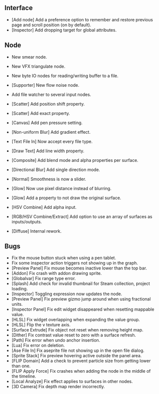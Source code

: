 ## Interface
- [Add node] Add a preference option to remember and restore previous page and scroll position (on by default).
- [Inspector] Add dropping target for global attributes.

## Node
- New smear node.
- New VFX triangulate node.
- New byte IO nodes for reading/writing buffer to a file.
- [Supporter] New flow noise node.
- Add file watcher to several input nodes.

- [Scatter] Add position shift property.
- [Scatter] Add exact property.
- [Canvas] Add pen pressure setting.
- [Non-uniform Blur] Add gradient effect.
- [Text File In] Now accept every file type.
- [Draw Text] Add line width property.
- [Composite] Add blend mode and alpha properties per surface.
- [Directional Blur] Add single direction mode.
- [Normal] Smoothness is now a slider.
- [Glow] Now use pixel distance instead of blurring.
- [Glow] Add a property to not draw the original surface.
- [HSV Combine] Add alpha input.
- [RGB/HSV Combine/Extract] Add option to use an array of surfaces as inputs/outputs.
- [Diffuse] Internal rework.

## Bugs
- Fix the mouse button stuck when using a pen tablet.
- Fix some inspector action triggers not showing up in the graph.
- [Preview Panel] Fix mouse becomes inactive lower than the top bar.
- [Addon] Fix crash with addon drawing sprite.
- [Globalvar] Fix range type error.
- [Splash] Add check for invalid thumbnail for Steam collection, project loading.
- [Inspector] Toggling expression now updates the node.
- [Preview Panel] Fix preview gizmo jump around when using fractional units.
- [Inspector Panel] Fix edit widget disappeared when resetting mappable value.
- [HLSL] Fix widget overlapping when expanding the value group.
- [HLSL] Flip the v texture axis.
- [Surface Extrude] Fix object not reset when removing height map.
- [Dither] Fix contrast value reset to zero with a surface refresh.
- [Path] Fix error when undo anchor insertion.
- [Lua] Fix error on deletion.
- [Ase File In] Fix aseprite file not showing up in the open file dialog.
- [Sprite Stack] Fix preview hovering active outside the panel area.
- [FLIP Domain] Add a check to prevent particle size from getting lower than one.
- [FLIP Apply Force] Fix crashes when adding the node in the middle of the timeline.
- [Local Analyze] Fix effect applies to surfaces in other nodes.
- [3D Camera] Fix depth map render incorrectly.